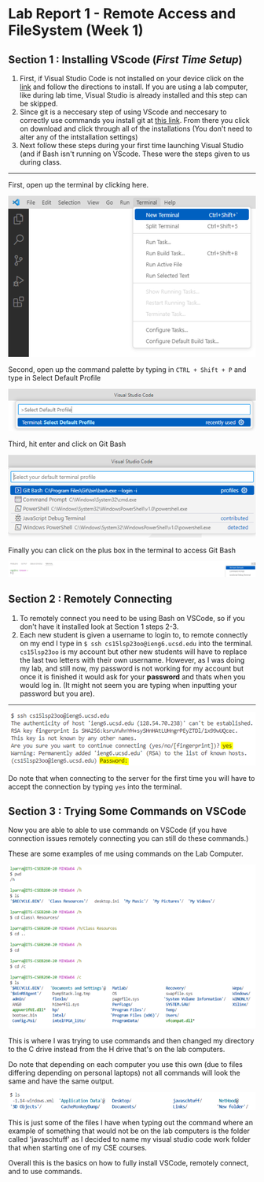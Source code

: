 # Lab Report 1 - Remote Access and FileSystem (Week 1)

## Section 1 : Installing VScode (*First Time Setup*)
1. First, if Visual Studio Code is not installed on your device click on the [link](https://code.visualstudio.com/) and follow the directions to install. If you are using a lab computer, like during lab time, Visual Studio is already installed and this step can be skipped.
2. Since git is a neccesary step of using VScode and neccesary to correctly use commands you install git at [this link](https://gitforwindows.org/). From there you click on download and click through all of the installations (You don't need to alter any of the intstallation settings)
3. Next follow these steps during your first time launching Visual Studio (and if Bash isn't running on VScode. These were the steps given to us during class.

--- 
First, open up the terminal by clicking here.

![Image](RedoingSteps1.PNG)

Second, open up the command palette by typing in `CTRL + Shift + P` and type in Select Default Profile

![Image](RedoingSteps2.PNG)

Third, hit enter and click on Git Bash

![Image](RedoingSteps3.PNG)

Finally you can click on the plus box in the terminal to access Git Bash

![Image](RedoingSteps4.PNG)


## Section 2 : Remotely Connecting
1. To remotely connect you need to be using Bash on VSCode, so if you don't have it installed look at Section 1 steps 2-3.
2. Each new student is given a username to login to, to remote connectly on my end I type in 
` $ ssh cs15lsp23oo@ieng6.ucsd.edu ` into the terminal. ` cs15lsp23oo ` is my account but other new students will have to replace the last two letters with their own username. However, as I was doing my lab, and still now, my password is not working for my account but once it is finished it would ask for your **password** and thats when you would log in. (It might not seem you are typing when inputting your password but you are).
---
![Image](StepsFromLecture2.PNG)

Do note that when connecting to the server for the first time you will have to accept the connection by typing `yes` into the terminal. 

## Section 3 : Trying Some Commands on VSCode
Now you are able to able to use commands on VSCode (if you have connection issues remotely connecting you can still do these commands.)

These are some examples of me using commands on the Lab Computer.

![Image](stepsfromlecture3.PNG)

This is where I was trying to use commands and then changed my directory to the C drive instead from the H drive that's on the lab computers.

Do note that depending on each computer you use this own (due to files differing depending on personal laptops) not all commands will look the same and have the same output. 

![Image](StepsFromLecture4.PNG)

This is just some of the files I have when typing out the command where an example of something that would not be on the lab computers is the folder called 'javaschtuff' as I decided to name my visual studio code work folder that when starting one of my CSE courses. 

Overall this is the basics on how to fully install VSCode, remotely connect, and to use commands.
